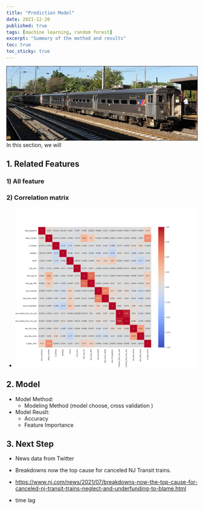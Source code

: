 ```yaml
---
title: "Prediction Model"
date: 2021-12-20
published: true
tags: [machine learning, random forest]
excerpt: "Summary of the method and results"
toc: true
toc_sticky: true
---
```

![NJ_Transit_Amtrak](https://raw.githubusercontent.com/penelope0318/Amtrak_Train_Delay/master/assets/images/us_njtransit_nec.jpeg)
In this section, we will 
## 1. Related Features
### 1) All feature
### 2) Correlation matrix 
- ![corr_matrix](https://raw.githubusercontent.com/penelope0318/Amtrak_Train_Delay/master/assets/images/corr_matrix.png)

## 2. Model
- Model Method:
  - Modeling Method (model choose, cross validation )
- Model Reuslt:
  - Accuracy
  - Feature Importance



## 3. Next Step
- News data from Twitter
-   Breakdowns now the top cause for canceled NJ Transit trains.
-   https://www.nj.com/news/2021/07/breakdowns-now-the-top-cause-for-canceled-nj-transit-trains-neglect-and-underfunding-to-blame.html

- time lag 
